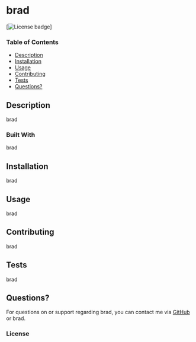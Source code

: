 
  # brad
  [![License badge](https://img.shields.io/badge/license-Apache-blue)]


  ### Table of Contents
  - [Description](https://github.com/brad/brad#description)
  - [Installation](https://github.com/brad/brad#installation)
  - [Usage](https://github.com/brad/brad#usage)
  - [Contributing](https://github.com/brad/brad#contributing)
  - [Tests](https://github.com/brad/brad#tests)
  - [Questions?](https://github.com/brad/brad#questions?)

  ## Description

  brad

  ### Built With

  brad

  ## Installation

  brad

  ## Usage

  brad

  ## Contributing

  brad

  ## Tests

  brad

  ## Questions?

  For questions on or support regarding brad, you can contact me via [GitHub]() or brad.

  ### License 
  
